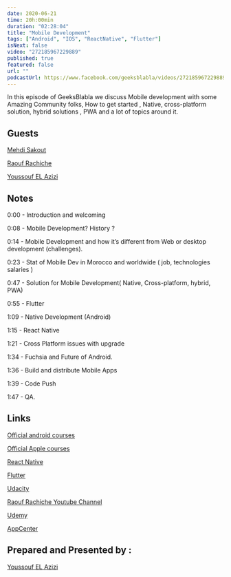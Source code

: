 ```yaml
---
date: 2020-06-21
time: 20h:00min
duration: "02:28:04"
title: "Mobile Development"
tags: ["Android", "IOS", "ReactNative", "Flutter"]
isNext: false
video: "272185967229889"
published: true
featured: false
url: ""
podcastUrl: https://www.facebook.com/geeksblabla/videos/272185967229889/
---
```


In this episode of GeeksBlabla we discuss Mobile development with some Amazing Community folks, How to get started , Native, cross-platform solution, hybrid solutions , PWA and a lot of topics around it.

## Guests

[Mehdi Sakout](https://twitter.com/MedyO80)

[Raouf Rachiche](https://twitter.com/raoufrahiche)

[Youssouf EL Azizi](https://elazizi.com/)

## Notes

0:00 - Introduction and welcoming

0:08 - Mobile Development? History ?

0:14 - Mobile Development and how it’s different from Web or desktop development (challenges).

0:23 - Stat of Mobile Dev in Morocco and worldwide ( job, technologies salaries )

0:47 - Solution for Mobile Development( Native, Cross-platform, hybrid, PWA)

0:55 - Flutter

1:09 - Native Development (Android)

1:15 - React Native

1:21 - Cross Platform issues with upgrade

1:34 - Fuchsia and Future of Android.

1:36 - Build and distribute Mobile Apps

1:39 - Code Push

1:47 - QA.

## Links

[Official android courses](https://developer.android.com/courses)

[Official Apple courses](https://developer.apple.com/library/archive/referencelibrary/GettingStarted/DevelopiOSAppsSwift/)

[React Native](https://reactnative.dev/)

[Flutter](https://flutter.dev/)

[Udacity](https://www.udacity.com/)

[Raouf Rachiche Youtube Channel](https://www.youtube.com/channel/UCal0wCIwkxiKcrYPvBS6RiA)

[Udemy](https://www.udemy.com/topic/android-development/free/)

[AppCenter](http://appcenter.ms/)

## Prepared and Presented by :

[Youssouf EL Azizi](https://elazizi.com/)
